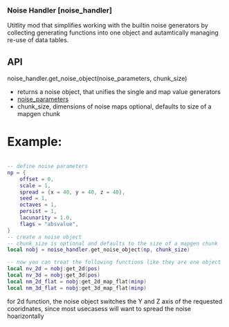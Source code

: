 ### Noise Handler [noise_handler]

Utitlity mod that simplifies working with the builtin noise generators
by collecting generating functions into one object and autamtically
managing re-use of data tables.


## API

noise_handler.get_noise_object(noise_parameters, chunk_size)
- returns a noise object, that unifies the single and map value generators
- [noise_parameters](https://github.com/luanti-org/luanti/blob/5.12.0/doc/lua_api.md?plain=1#L4590)
- chunk_size, dimensions of noise maps
optional, defaults to size of a mapgen chunk

# Example:

```lua

-- define noise parameters
np = {
    offset = 0,
    scale = 1,
    spread = {x = 40, y = 40, z = 40},
    seed = 1,
    octaves = 1,
    persist = 1,
    lacunarity = 1.0,
	flags = "absvalue",
}
-- create a noise object
-- chunk_size is optional and defaults to the size of a mapgen chunk
local nobj = noise_handler.get_noise_object(np, chunk_size)

-- now you can treat the following functions like they are one object
local nv_2d = nobj:get_2d(pos)
local nv_3d = nobj:get_3d(pos)
local nm_2d_flat = nobj:get_2d_map_flat(minp)
local nm_3d_flat = nobj:get_3d_map_flat(minp)

```

for 2d function, the noise object switches the Y and Z axis of the requested
cooridnates, since most usecasess will want to spread the noise hoarizontally
